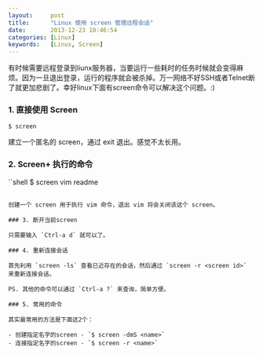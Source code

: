 ```yaml
---
layout:     post
title:      "Linux 使用 screen 管理远程会话"
date:       2013-12-23 10:46:54
categories: [Linux]
keywords:   [Linux, Screen]
---
```


有时候需要远程登录到liunx服务器，当要运行一些耗时的任务时候就会变得麻烦。因为一旦退出登录，运行的程序就会被杀掉。万一网络不好SSH或者Telnet断了就更加悲剧了。幸好linux下面有screen命令可以解决这个问题。:)
<!--more-->

### 1. 直接使用 Screen

```shell
$ screen
```

建立一个匿名的 screen，通过 exit 退出。感觉不太长用。

### 2. Screen+ 执行的命令

``shell
$ screen vim readme
```

创建一个 screen 用于执行 vim 命令，退出 vim 将会关闭该这个 screen。

### 3. 断开当前screen

只需要输入 `Ctrl-a d` 就可以了。

### 4. 重新连接会话

首先利用 `screen -ls` 查看已近存在的会话，然后通过 `screen -r <screen id>` 来重新连接会话。

PS. 其他的命令可以通过 `Ctrl-a ?` 来查询，简单方便。

### 5. 常用的命令

其实最常用的方法是下面这2个：

- 创建指定名字的screen - `$ screen -dmS <name>`
- 连接指定名字的screen - `$ screen -r <name>`
